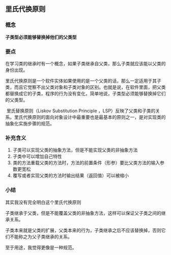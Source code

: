 ## 里氏代换原则

### 概念

**子类型必须能够替换掉他们的父类型**



### 要点

​	在学习类的继承时有一个概念，如果子类继承自父类，那么子类就应该能以父类的身份出现。

​	里氏代换原则是一个软件实体如果使用的是一个父类的话，那么一定适用于其子类，而且它觉察不出父类对象和子类对象的区别。也就是说，在软件里面，把父类都替换成它的子类，程序的行为没有变化，简单地说，子类型必须能够替换掉它们的父类型。

​	里氏替换原则（Liskov Substitution Principle ，LSP）反映了父类和子类的关系。里氏代换原则的面向对象设计中最重要也是最基本的原则之一，是对实现类的抽象化实施步骤的规范。



### 补充含义

1. 子类可以实现父类的抽象方法，但是不能实现父类的非抽象方法
2. 子类中可以增加自己特性
3. 类的方法重载父类的方法时，方法的前置条件（形参）要比父类方法的输入参数更宽松
4. 覆写或者实现父类的方法时输出结果（返回值）可以被缩小



### 小结

其实我没有完全明白这个里氏代换原则

子类继承于父类，但是不能覆盖父类的非抽象方法，这样可以保证父子类之间的继承关系。

子类本来就是父类的扩展，父类本来的行为，子类继承之后不应该替换掉，否则它们不能称之为父子类继承的关系。

至于用途，我觉得更像是一种规范。